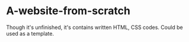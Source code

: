 # A-website-from-scratch
Though it's unfinished, it's contains written HTML, CSS codes.
Could be used as a template.

